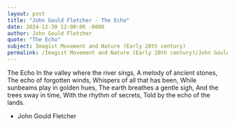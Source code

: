 ```yaml
---
layout: post
title: "John Gould Fletcher - The Echo"
date: 2024-12-30 12:00:00 -0000
author: John Gould Fletcher
quote: "The Echo"
subject: Imagist Movement and Nature (Early 20th century)
permalink: /Imagist Movement and Nature (Early 20th century)/John Gould Fletcher/John Gould Fletcher - The Echo
---
```


The Echo
In the valley where the river sings,
A melody of ancient stones,
The echo of forgotten winds,
Whispers of all that has been,
While sunbeams play in golden hues,
The earth breathes a gentle sigh,
And the trees sway in time,
With the rhythm of secrets,
Told by the echo of the lands.


- John Gould Fletcher
